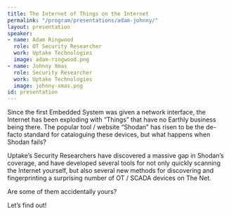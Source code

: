 ```yaml
---
title: The Internet of Things on the Internet
permalink: "/program/presentations/adam-johnny/"
layout: presentation
speaker:
- name: Adam Ringwood
  role: OT Security Researcher
  work: Uptake Technologies
  image: adam-ringwood.png
- name: Johnny Xmas
  role: Security Researcher
  work: Uptake Technologies
  image: johnny-xmas.png
id: presentation
---
```


Since the first Embedded System was given a network interface, the Internet has been exploding with “Things” that have no Earthly business being there. The popular tool / website “Shodan” has risen to be the de-facto standard for cataloguing these devices, but what happens when Shodan fails?

Uptake’s Security Researchers have discovered a massive gap in Shodan’s coverage, and have developed several tools for not only quickly scanning the Internet yourself, but also several new methods for discovering and fingerprinting a surprising number of OT / SCADA devices on The Net.

Are some of them accidentally yours?

Let’s find out!